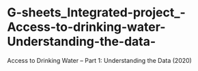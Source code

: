 # G-sheets_Integrated-project_-Access-to-drinking-water-Understanding-the-data-
 Access to Drinking Water – Part 1: Understanding the Data (2020)
